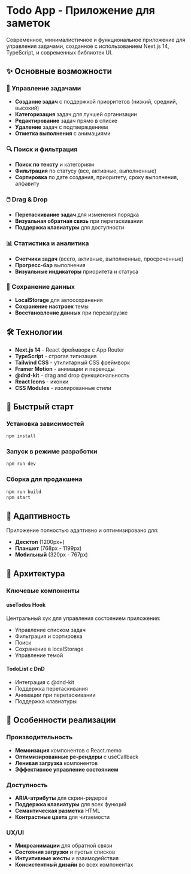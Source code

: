# Todo App - Приложение для заметок

Современное, минималистичное и функциональное приложение для управления задачами, созданное с использованием Next.js 14, TypeScript, и современных библиотек UI.

## ✨ Основные возможности

### 🎯 Управление задачами

- **Создание задач** с поддержкой приоритетов (низкий, средний, высокий)
- **Категоризация** задач для лучшей организации
- **Редактирование** задач прямо в списке
- **Удаление** задач с подтверждением
- **Отметка выполнения** с анимациями

### 🔍 Поиск и фильтрация

- **Поиск по тексту** и категориям
- **Фильтрация** по статусу (все, активные, выполненные)
- **Сортировка** по дате создания, приоритету, сроку выполнения, алфавиту

### 🖱️ Drag & Drop

- **Перетаскивание задач** для изменения порядка
- **Визуальная обратная связь** при перетаскивании
- **Поддержка клавиатуры** для доступности

### 📊 Статистика и аналитика

- **Счетчики задач** (всего, активные, выполненные, просроченные)
- **Прогресс-бар** выполнения
- **Визуальные индикаторы** приоритета и статуса

### 💾 Сохранение данных

- **LocalStorage** для автосохранения
- **Сохранение настроек** темы
- **Восстановление данных** при перезагрузке

## 🛠️ Технологии

- **Next.js 14** - React фреймворк с App Router
- **TypeScript** - строгая типизация
- **Tailwind CSS** - утилитарный CSS фреймворк
- **Framer Motion** - анимации и переходы
- **@dnd-kit** - drag and drop функциональность
- **React Icons** - иконки
- **CSS Modules** - изолированные стили

## 🚀 Быстрый старт

### Установка зависимостей

```bash
npm install
```

### Запуск в режиме разработки

```bash
npm run dev
```

### Сборка для продакшена

```bash
npm run build
npm start
```

## 📱 Адаптивность

Приложение полностью адаптивно и оптимизировано для:

- **Десктоп** (1200px+)
- **Планшет** (768px - 1199px)
- **Мобильный** (320px - 767px)

## 🔧 Архитектура

### Ключевые компоненты

#### useTodos Hook

Центральный хук для управления состоянием приложения:

- Управление списком задач
- Фильтрация и сортировка
- Поиск
- Сохранение в localStorage
- Управление темой

#### TodoList с DnD

- Интеграция с @dnd-kit
- Поддержка перетаскивания
- Анимации при перетаскивании
- Поддержка клавиатуры

## 🎯 Особенности реализации

### Производительность

- **Мемоизация** компонентов с React.memo
- **Оптимизированные ре-рендеры** с useCallback
- **Ленивая загрузка** компонентов
- **Эффективное управление состоянием**

### Доступность

- **ARIA-атрибуты** для скрин-ридеров
- **Поддержка клавиатуры** для всех функций
- **Семантическая разметка** HTML
- **Контрастные цвета** для читаемости

### UX/UI

- **Микроанимации** для обратной связи
- **Состояния загрузки** и пустых списков
- **Интуитивные жесты** и взаимодействия
- **Консистентный дизайн** во всех компонентах
